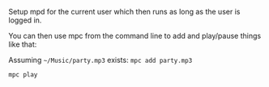 Setup mpd for the current user which then runs as long as the user is logged in.

You can then use mpc from the command line to add and play/pause things like that:

Assuming `~/Music/party.mp3` exists: `mpc add party.mp3`

`mpc play`
